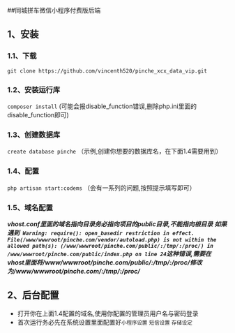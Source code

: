 ##同城拼车微信小程序付费版后端

## 1、安装

### 1.1、下载
`git clone https://github.com/vincenth520/pinche_xcx_data_vip.git`

### 1.2、安装运行库
`composer install`
(可能会报disable_function错误,删除php.ini里面的disable_function即可)

### 1.3、创建数据库
`create database pinche`
（示例,创建你想要的数据库名，在下面1.4需要用到）

### 1.4、配置
`php artisan start:codems`
（会有一系列的问题,按照提示填写即可）

### 1.5、域名配置

***vhost.conf里面的域名指向目录务必指向项目的public目录,不能指向根目录***
***如果遇到`
Warning: require(): open_basedir restriction in effect. File(/www/wwwroot/pinche.com/vendor/autoload.php) is not within the allowed path(s): (/www/wwwroot/pinche.com/public/:/tmp/:/proc/) in /www/wwwroot/pinche.com/public/index.php on line 24`这种错误,需要在vhost里面将/www/wwwroot/pinche.com/public/:/tmp/:/proc/修改为/www/wwwroot/pinche.com/:/tmp/:/proc/***

## 2、后台配置

- 打开你在上面1.4配置的域名,使用你配置的管理员用户名与密码登录
- 首次运行务必先在系统设置里面配置好`小程序设置` `短信设置` `存储设定` 


